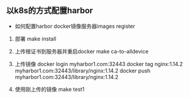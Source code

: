 

## 以k8s的方式配置harbor
   - 如何配置harbor docker镜像服务器images register

1. 部署
make install

2. 上传根证书到服务器并重启docker
make ca-to-alldevice

3. 上传镜像
docker login myharbor1.com:32443
docker tag nginx:1.14.2 myharbor1.com:32443/library/nginx:1.14.2
docker push myharbor1.com:32443/library/nginx:1.14.2


4. 使用刚上传的镜像
make test1

